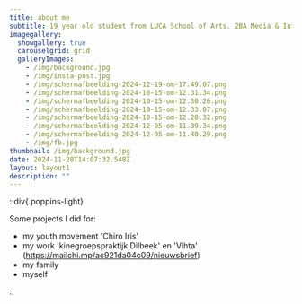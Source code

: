 ```yaml
---
title: about me
subtitle: 19 year old student from LUCA School of Arts. 2BA Media & Information Design.
imagegallery:
  showgallery: true
  carouselgrid: grid
  galleryImages:
    - /img/background.jpg
    - /img/insta-post.jpg
    - /img/scherm­afbeelding-2024-12-19-om-17.49.07.png
    - /img/scherm­afbeelding-2024-10-15-om-12.31.34.png
    - /img/scherm­afbeelding-2024-10-15-om-12.30.26.png
    - /img/scherm­afbeelding-2024-10-15-om-12.33.07.png
    - /img/scherm­afbeelding-2024-10-15-om-12.28.32.png
    - /img/scherm­afbeelding-2024-12-05-om-11.39.34.png
    - /img/scherm­afbeelding-2024-12-05-om-11.40.29.png
    - /img/fb.jpg
thumbnail: /img/background.jpg
date: 2024-11-28T14:07:32.548Z
layout: layout1
description: ""
---
```


::div{.poppins-light}

Some projects I did for: 

* my youth movement 'Chiro Iris'
* my work 'kinegroepspraktijk Dilbeek' en 'Vihta' (https://mailchi.mp/ac921da04c09/nieuwsbrief)
* my family
* myself

::